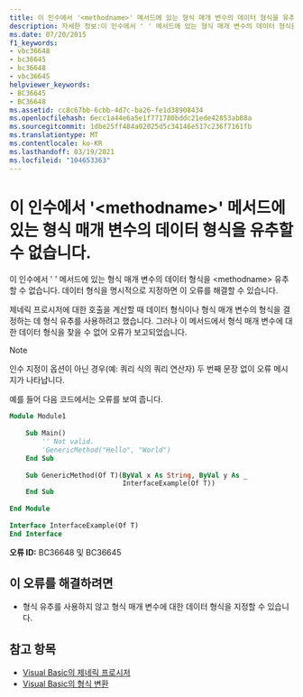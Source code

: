 ```yaml
---
title: 이 인수에서 '<methodname>' 메서드에 있는 형식 매개 변수의 데이터 형식을 유추할 수 없습니다.
description: 자세한 정보:이 인수에서 ' ' 메서드에 있는 형식 매개 변수의 데이터 형식을 유추할 수 없습니다. <methodname>
ms.date: 07/20/2015
f1_keywords:
- vbc36648
- bc36645
- bc36648
- vbc36645
helpviewer_keywords:
- BC36645
- BC36648
ms.assetid: cc8c67bb-6cbb-4d7c-ba26-fe1d38908434
ms.openlocfilehash: 6ecc1a44e6a5e1f771780bddc21ede42853ab88a
ms.sourcegitcommit: 1dbe25ff484a02025d5c34146e517c236f7161fb
ms.translationtype: MT
ms.contentlocale: ko-KR
ms.lasthandoff: 03/19/2021
ms.locfileid: "104653363"
---
```

# <a name="data-types-of-the-type-parameters-in-method-methodname-cannot-be-inferred-from-these-arguments"></a>이 인수에서 '\<methodname>' 메서드에 있는 형식 매개 변수의 데이터 형식을 유추할 수 없습니다.

이 인수에서 ' ' 메서드에 있는 형식 매개 변수의 데이터 형식을 \<methodname> 유추할 수 없습니다. 데이터 형식을 명시적으로 지정하면 이 오류를 해결할 수 있습니다.  
  
 제네릭 프로시저에 대한 호출을 계산할 때 데이터 형식이나 형식 매개 변수의 형식을 결정하는 데 형식 유추를 사용하려고 했습니다. 그러나 이 메서드에서 형식 매개 변수에 대한 데이터 형식을 찾을 수 없어 오류가 보고되었습니다.  
  
> [!NOTE]
> 인수 지정이 옵션이 아닌 경우(예: 쿼리 식의 쿼리 연산자) 두 번째 문장 없이 오류 메시지가 나타납니다.  
  
 예를 들어 다음 코드에서는 오류를 보여 줍니다.  
  
```vb  
Module Module1  
  
    Sub Main()  
        '' Not valid.  
        'GenericMethod("Hello", "World")  
    End Sub  
  
    Sub GenericMethod(Of T)(ByVal x As String, ByVal y As _  
                            InterfaceExample(Of T))  
    End Sub  
  
End Module  
  
Interface InterfaceExample(Of T)  
End Interface  
```  
  
 **오류 ID:** BC36648 및 BC36645  
  
## <a name="to-correct-this-error"></a>이 오류를 해결하려면  
  
- 형식 유추를 사용하지 않고 형식 매개 변수에 대한 데이터 형식을 지정할 수 있습니다.  
  
## <a name="see-also"></a>참고 항목

- [Visual Basic의 제네릭 프로시저](../programming-guide/language-features/data-types/generic-procedures.md)
- [Visual Basic의 형식 변환](../programming-guide/language-features/data-types/type-conversions.md)

